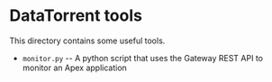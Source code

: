 # DataTorrent tools

This directory contains some useful tools.

+ `monitor.py` -- A python script that uses the Gateway REST API to monitor an Apex
  application
